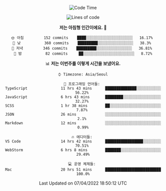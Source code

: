 <div align='center'>
 
<!--START_SECTION:waka-->
![Code Time](http://img.shields.io/badge/Code%20Time-1%2C328%20hrs%2018%20mins-blue)

![Lines of code](https://img.shields.io/badge/%EC%A0%80%EB%8A%94%20%EC%97%AC%ED%83%9C%EA%B9%8C%EC%A7%80%20-97%20Thousand%20%EC%A4%84%EC%9D%98%20%EC%BD%94%EB%93%9C%EB%A5%BC%20%EC%9E%91%EC%84%B1%ED%96%88%EC%96%B4%EC%9A%94.-blue)

**저는 아침형 인간이에요. 🐤** 

```text
🌞 아침         152 commits    ████░░░░░░░░░░░░░░░░░░░░░   16.17% 
🌆 낮　         360 commits    █████████░░░░░░░░░░░░░░░░   38.3% 
🌃 저녁         346 commits    █████████░░░░░░░░░░░░░░░░   36.81% 
🌙 밤　         82 commits     ██░░░░░░░░░░░░░░░░░░░░░░░   8.72%

```


📊 **저는 이번주를 이렇게 시간을 보냈어요.** 

```text
⌚︎ Timezone: Asia/Seoul

💬 프로그래밍 언어들: 
TypeScript               11 hrs 43 mins      ██████████████░░░░░░░░░░░   56.22% 
JavaScript               6 hrs 43 mins       ████████░░░░░░░░░░░░░░░░░   32.27% 
SCSS                     1 hr 38 mins        ██░░░░░░░░░░░░░░░░░░░░░░░   7.87% 
JSON                     26 mins             ░░░░░░░░░░░░░░░░░░░░░░░░░   2.1% 
Markdown                 12 mins             ░░░░░░░░░░░░░░░░░░░░░░░░░   0.99%

🔥 에디터들: 
VS Code                  14 hrs 42 mins      █████████████████░░░░░░░░   70.51% 
WebStorm                 6 hrs 8 mins        ███████░░░░░░░░░░░░░░░░░░   29.49%

💻 운영 체제들: 
Mac                      20 hrs 51 mins      █████████████████████████   100.0%

```


 Last Updated on 07/04/2022 18:50:12 UTC
<!--END_SECTION:waka-->
 </div>
<!---
Emewjin/Emewjin is a ✨ special ✨ repository because its `README.md` (this file) appears on your GitHub profile.
You can click the Preview link to take a look at your changes.
--->
